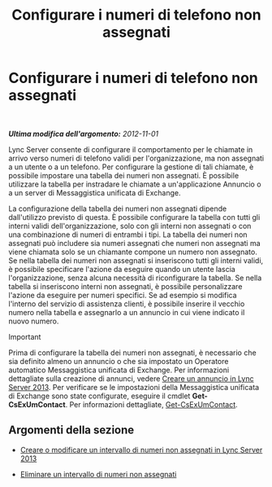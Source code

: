 ﻿---
title: Configurare i numeri di telefono non assegnati
TOCTitle: Configurare i numeri di telefono non assegnati
ms:assetid: a0650659-dce7-455f-8977-02454bbfa400
ms:mtpsurl: https://technet.microsoft.com/it-it/library/Gg182559(v=OCS.15)
ms:contentKeyID: 49301496
ms.date: 08/24/2015
mtps_version: v=OCS.15
ms.translationtype: HT
---

# Configurare i numeri di telefono non assegnati

 

_**Ultima modifica dell'argomento:** 2012-11-01_

Lync Server consente di configurare il comportamento per le chiamate in arrivo verso numeri di telefono validi per l'organizzazione, ma non assegnati a un utente o a un telefono. Per configurare la gestione di tali chiamate, è possibile impostare una tabella dei numeri non assegnati. È possibile utilizzare la tabella per instradare le chiamate a un'applicazione Annuncio o a un server di Messaggistica unificata di Exchange.

La configurazione della tabella dei numeri non assegnati dipende dall'utilizzo previsto di questa. È possibile configurare la tabella con tutti gli interni validi dell'organizzazione, solo con gli interni non assegnati o con una combinazione di numeri di entrambi i tipi. La tabella dei numeri non assegnati può includere sia numeri assegnati che numeri non assegnati ma viene chiamata solo se un chiamante compone un numero non assegnato. Se nella tabella dei numeri non assegnati si inseriscono tutti gli interni validi, è possibile specificare l'azione da eseguire quando un utente lascia l'organizzazione, senza alcuna necessità di riconfigurare la tabella. Se nella tabella si inseriscono interni non assegnati, è possibile personalizzare l'azione da eseguire per numeri specifici. Se ad esempio si modifica l'interno del servizio di assistenza clienti, è possibile inserire il vecchio numero nella tabella e assegnarlo a un annuncio in cui viene indicato il nuovo numero.

> [!IMPORTANT]  
> Prima di configurare la tabella dei numeri non assegnati, è necessario che sia definito almeno un annuncio o che sia impostato un Operatore automatico Messaggistica unificata di Exchange. Per informazioni dettagliate sulla creazione di annunci, vedere <a href="lync-server-2013-create-an-announcement.md">Creare un annuncio in Lync Server 2013</a>. Per verificare se le impostazioni della Messaggistica unificata di Exchange sono state configurate, eseguire il cmdlet <strong>Get-CsExUmContact</strong>. Per informazioni dettagliate, <a href="https://docs.microsoft.com/en-us/powershell/module/skype/Get-CsExUmContact">Get-CsExUmContact</a>.

## Argomenti della sezione

  - [Creare o modificare un intervallo di numeri non assegnati in Lync Server 2013](lync-server-2013-create-or-modify-an-unassigned-number-range.md)

  - [Eliminare un intervallo di numeri non assegnati](lync-server-2013-delete-an-unassigned-number-range.md)


